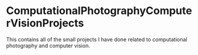 # ComputationalPhotographyComputerVisionProjects
This contains all of the small projects I have done related to computational photography and computer vision.
